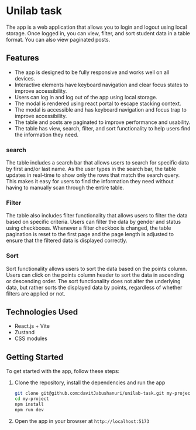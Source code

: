 # Unilab task

The app is a web application that allows you to login and logout using local storage. Once logged in, you can view, filter, and sort student data in a table format. You can also view paginated posts.

## Features

- The app is designed to be fully responsive and works well on all devices.
- Interactive elements have keyboard navigation and clear focus states to improve accessibility.
- Users can log in and log out of the app using local storage.
- The modal is rendered using react portal to escape stacking context.
- The modal is accessible and has keyboard navigation and focus trap to improve accessibility.
- The table and posts are paginated to improve performance and usability.
- The table has view, search, filter, and sort functionality to help users find the information they need.

### search

The table includes a search bar that allows users to search for specific data by first and/or last name. As the user types in the search bar, the table updates in real-time to show only the rows that match the search query. This makes it easy for users to find the information they need without having to manually scan through the entire table.

### Filter

The table also includes filter functionality that allows users to filter the data based on specific criteria. Users can filter the data by gender and status using checkboxes. Whenever a filter checkbox is changed, the table pagination is reset to the first page and the page length is adjusted to ensure that the filtered data is displayed correctly.

### Sort

Sort functionality allows users to sort the data based on the points column. Users can click on the points column header to sort the data in ascending or descending order. The sort functionality does not alter the underlying data, but rather sorts the displayed data by points, regardless of whether filters are applied or not.

## Technologies Used

- React.js + Vite
- Zustand
- CSS modules

## Getting Started

To get started with the app, follow these steps:

1. Clone the repository, install the dependencies and run the app

   ```bash
   git clone git@github.com:davitJabushanuri/unilab-task.git my-project
   cd my-project
   npm install
   npm run dev
   ```

2. Open the app in your browser at `http://localhost:5173`

